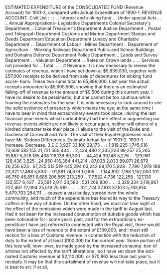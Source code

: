 ESTIMATED EXPENDITURE of the CONSOLIDATED FUND (Revenue Account) for 1901-2, compared with Actual Expenditure of 1900-1. REVENUE ACCOUNT. Civil List : : : . . Interest and sinking fund . . Under special Acts . . .. Annual Appropriations- Legislative Departments Colonial Secretary's Department .. Colonial Treasurer's Department Justice Department .. Postal and Telegraph Department Customs and Marine Department Stamps and Deeds Department Education Department Lunacy and Charitable Department . . Department of Labour . Mines Department .. Department of Agriculture . . Working Railways Department Public and School Buildings and Domains Defence Department Police Department .. Lands and Survey Department . . Valuation Department . . Rates on Crown lands .. . . Services not provided for .. Total .. . . # Revenue. It is now necessary to review the estimates of revenue, which I have set down at $5,839,000, together with £57,000 receipts to be derived from sale of debentures for sinking fund accre- tions. These two sums total to £5,896,000. Last year the actual receipts amounted to $5,905,506, showing that there is an estimated falling-off of revenue to the amount of $9,506 during this current year. I have no desire to be pessimistic, but one cannot be too cautious while framing the estimates for the year. It is only necessary to look around to see the solid evidence of prosperity which meets the eye; at the same time I have to bear in mind that extraordinary events took place : during the last financial year-events which undoubtedly had their effect in augmenting our revenue-events which are not likely to occur again, neither will others of a kindred character take their place : I allude to the visit of the Duke and Duchess of Cornwall and York. The visit of their Royal Highnesses must have Mr. Seddon Differences. Estimato Actual for of 1901-2. 1900-1. Increase. Decrease. 3 £ £ 3,927 33,100 29,173 . . : 1,819,225 1,745,616 73,609 582,155 21,721 560,434 . . 2,434,480 2,335,223 99,257 25,265 19,887 5,378 185,438 116,138 69,300 . . 44,424 39,148 5,276 . . 129,961 126,436 3,525 . 24,850 416,364 441,214 . 87,038 2,033 89,071 26,879 26,256 623 . 67,225 512,519 445,294 63,242 69,170 5,928 . 7,790 7,978 188 23,321 17,488 5,833 · · 91,881 74,876 17,005 . . 1,144,832 7,168 1,152,000 101 46,750 46,851 6,685 206,565 213,250 .. 117,522 4,736 122,258 . 127,130 133,557 6,427 . 25,591 2,011 23,580 . 531 269 800 .. . . 3,329,334 3,118,961 222,467 12,094 25,519 25,519 . . . . . 321,724 37,613 37,613 5,763,814 5,479,703 284,111 . . caused a vast outlay, spread over the whole community, and much of the expenditure bas found its way to the Treasury coffers in the way of duties. On the other hand, we must not lose sight of the effect of the remissions which were made in the tariff in August last. Had it not been for the increased consumption of dutiable goods which has been noticeable for i some years past, and for the extraordinary ex- penditure I have just referred to connected with the Royal visit, there would have been a loss of revenue to the extent of £130,000, and I must still reckon for a loss of Customs revenue in connection with the reduction of duty to the extent of at least $100,000 for the current year. Some portion of this loss will, how- ever, be made good by the increased consump. tion of articles not affected by the tariff alterations ; so I have set down the esti- mated Customs revenue at $2,110.000, or $70,862 less than last year's receipts. It may be that this curtailment of revenue will not take place, but it is best to err. if at all, 